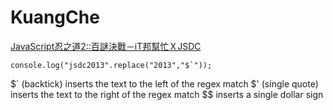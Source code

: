 



# KuangChe


[JavaScript忍之道2::百謎決戰－iT邦幫忙ＸJSDC](http://ithelp.ithome.com.tw/js-ninja/quiz2013/)


    console.log("jsdc2013".replace("2013","$`"));


 $` (backtick) inserts the text to the left of the regex match
 $' (single quote) inserts the text to the right of the regex match
 $$ inserts a single dollar sign